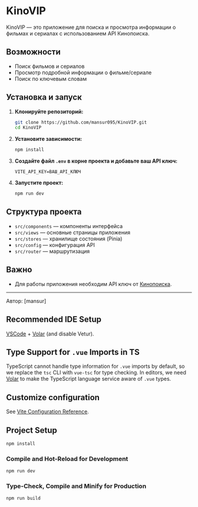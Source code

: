 # KinoVIP

KinoVIP — это приложение для поиска и просмотра информации о фильмах и сериалах с использованием API Кинопоиска.

## Возможности
- Поиск фильмов и сериалов
- Просмотр подробной информации о фильме/сериале
- Поиск по ключевым словам

## Установка и запуск

1. **Клонируйте репозиторий:**
   ```bash
   git clone https://github.com/mansur095/KinoVIP.git
   cd KinoVIP
   ```
2. **Установите зависимости:**
   ```bash
   npm install
   ```
3. **Создайте файл `.env` в корне проекта и добавьте ваш API ключ:**
   ```env
   VITE_API_KEY=ВАШ_API_КЛЮЧ
   ```
4. **Запустите проект:**
   ```bash
   npm run dev
   ```

## Структура проекта
- `src/components` — компоненты интерфейса
- `src/views` — основные страницы приложения
- `src/stores` — хранилище состояния (Pinia)
- `src/config` — конфигурация API
- `src/router` — маршрутизация

## Важно
- Для работы приложения необходим API ключ от [Кинопоиска](https://www.kinopoisk.dev/).

---
Автор: [mansur]

## Recommended IDE Setup

[VSCode](https://code.visualstudio.com/) + [Volar](https://marketplace.visualstudio.com/items?itemName=Vue.volar) (and disable Vetur).

## Type Support for `.vue` Imports in TS

TypeScript cannot handle type information for `.vue` imports by default, so we replace the `tsc` CLI with `vue-tsc` for type checking. In editors, we need [Volar](https://marketplace.visualstudio.com/items?itemName=Vue.volar) to make the TypeScript language service aware of `.vue` types.

## Customize configuration

See [Vite Configuration Reference](https://vite.dev/config/).

## Project Setup

```sh
npm install
```

### Compile and Hot-Reload for Development

```sh
npm run dev
```

### Type-Check, Compile and Minify for Production

```sh
npm run build
```
